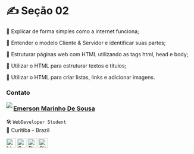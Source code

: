 # ✍️ Seção 02

🚀 Explicar de forma simples como a internet funciona;

🚀 Entender o modelo Cliente & Servidor e identificar suas partes;

🚀 Estruturar páginas web com HTML utilizando as tags html, head e body;

🚀 Utilizar o HTML para estruturar textos e títulos;

🚀 Utilizar o HTML para criar listas, links e adicionar imagens.

### Contato

<img align="left" src="https://www.github.com/EmersonMarinho.png?size=150">

### [**Emerson Marinho De Sousa**](https://github.com/EmersonMarinho)

🛠 `WebDeveloper Student` <br>
📍 Curitiba - Brazil

<a href="https://www.linkedin.com/in/emerson-marinho-a2166b163/" target="_blank"><img src="https://media.licdn.com/dms/image/C4E03AQEcQPff_IT9TA/profile-displayphoto-shrink_200_200/0/1567784195753?e=1683158400&v=beta&t=sbEKerqdfeTR7_rBzsuRzN2avjD-pzRsaO-NbK0giEc" alt="LinkedIn Badge" height="25"></a>&nbsp;<a href="mailto:Emerson_marinhoaz@hotmail.com" target="_blank"><img src="https://img.shields.io/badge/Gmail-D14836?style=flat&logo=gmail&logoColor=white" alt="Gmail Badge" height="25"></a>&nbsp;<a href="#"><img src="https://img.shields.io/badge/Discord-%237289DA.svg?logo=discord&logoColor=white" title="EmersonM#0001" alt="Discord Badge" height="25"></a>&nbsp;<a href="https://www.github.com/Emerson_Marinho" target="_blank"><img src="https://img.shields.io/badge/GitHub-100000?style=flat&logo=github&logoColor=white" alt="GitHub Badge" height="25"></a>&nbsp;

<br clear="left"/>